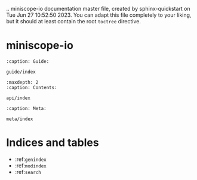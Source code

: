 .. miniscope-io documentation master file, created by
   sphinx-quickstart on Tue Jun 27 10:52:50 2023.
   You can adapt this file completely to your liking, but it should at least
   contain the root `toctree` directive.

# miniscope-io

```{toctree}
:caption: Guide:

guide/index
```

```{toctree}
:maxdepth: 2
:caption: Contents:

api/index
```

```{toctree}
:caption: Meta:

meta/index
```
 

Indices and tables
==================

* :ref:`genindex`
* :ref:`modindex`
* :ref:`search`
